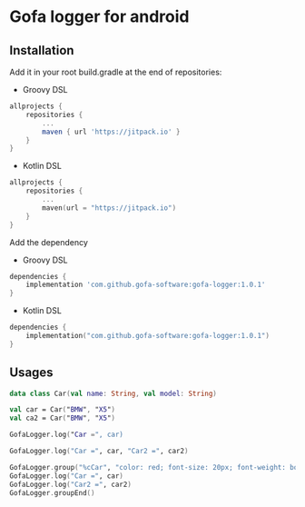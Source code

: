# Gofa logger for android

## Installation

Add it in your root build.gradle at the end of repositories:

- Groovy DSL

```groovy
allprojects {
    repositories {
        ...
        maven { url 'https://jitpack.io' }
    }
}
```

- Kotlin DSL

```kotlin
allprojects {
    repositories {
        ...
        maven(url = "https://jitpack.io")
    }
}
```

Add the dependency

- Groovy DSL

```groovy
dependencies {
    implementation 'com.github.gofa-software:gofa-logger:1.0.1'
}
```

- Kotlin DSL

```kotlin
dependencies {
    implementation("com.github.gofa-software:gofa-logger:1.0.1")
}
```

## Usages
```kotlin
data class Car(val name: String, val model: String)

val car = Car("BMW", "X5")
val ca2 = Car("BMW", "X5")

GofaLogger.log("Car =", car)

GofaLogger.log("Car =", car, "Car2 =", car2)

GofaLogger.group("%cCar", "color: red; font-size: 20px; font-weight: bold;")
GofaLogger.log("Car =", car)
GofaLogger.log("Car2 =", car2)
GofaLogger.groupEnd()

```
